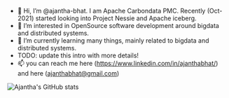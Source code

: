 - 👋 Hi, I’m @ajantha-bhat. I am Apache Carbondata PMC. Recently (Oct-2021) started looking into Project Nessie and Apache iceberg.
- 👀 I’m interested in OpenSource software development around bigdata and distributed systems.
- 🌱 I’m currently learning many things, mainly related to bigdata and distributed systems.
- TODO: update this intro with more details!
- 📫 you can reach me here (https://www.linkedin.com/in/ajanthabhat/) and here (ajanthabhat@gmail.com)

![Ajantha's GitHub stats](https://github-readme-stats.vercel.app/api?username=ajantha-bhat&theme=dark&show_icons=true)


<!---
ajantha-bhat/ajantha-bhat is a ✨ special ✨ repository because its `README.md` (this file) appears on your GitHub profile.
You can click the Preview link to take a look at your changes.
--->

